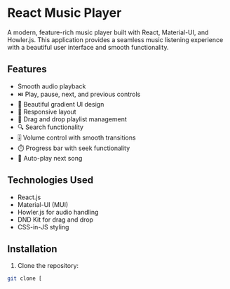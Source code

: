 # React Music Player

A modern, feature-rich music player built with React, Material-UI, and Howler.js. This application provides a seamless music listening experience with a beautiful user interface and smooth functionality.

## Features

- Smooth audio playback
- ⏯️ Play, pause, next, and previous controls
- 🎨 Beautiful gradient UI design
- 📱 Responsive layout
- 🎵 Drag and drop playlist management
- 🔍 Search functionality
- 🎚️ Volume control with smooth transitions
- ⏱️ Progress bar with seek functionality
- 🔄 Auto-play next song

## Technologies Used

- React.js
- Material-UI (MUI)
- Howler.js for audio handling
- DND Kit for drag and drop
- CSS-in-JS styling

## Installation

1. Clone the repository:

```bash
git clone [
